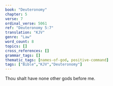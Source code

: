 ```yaml
---
book: "Deuteronomy"
chapter: 5
verse: 7
ordinal_verse: 5061
ref: "Deuteronomy 5:7"
translation: "KJV"
genre: "Law"
word_count: 8
topics: []
cross_references: []
grammar_tags: []
thematic_tags: [names-of-god, positive-command]
tags: ["Bible","KJV","Deuteronomy"]
---
```

Thou shalt have none other gods before me.
